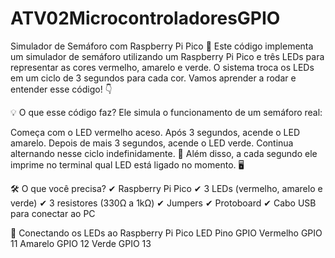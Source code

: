 # ATV02MicrocontroladoresGPIO
Simulador de Semáforo com Raspberry Pi Pico 🚦
Este código implementa um simulador de semáforo utilizando um Raspberry Pi Pico e três LEDs para representar as cores vermelho, amarelo e verde. O sistema troca os LEDs em um ciclo de 3 segundos para cada cor. Vamos aprender a rodar e entender esse código! 👇

💡 O que esse código faz?
Ele simula o funcionamento de um semáforo real:

Começa com o LED vermelho aceso.
Após 3 segundos, acende o LED amarelo.
Depois de mais 3 segundos, acende o LED verde.
Continua alternando nesse ciclo indefinidamente. 🔄
Além disso, a cada segundo ele imprime no terminal qual LED está ligado no momento. 🖥️

🛠️ O que você precisa?
✔ Raspberry Pi Pico
✔ 3 LEDs (vermelho, amarelo e verde)
✔ 3 resistores (330Ω a 1kΩ)
✔ Jumpers
✔ Protoboard
✔ Cabo USB para conectar ao PC

🔌 Conectando os LEDs ao Raspberry Pi Pico
LED	Pino GPIO
Vermelho	GPIO 11
Amarelo	GPIO 12
Verde	GPIO 13